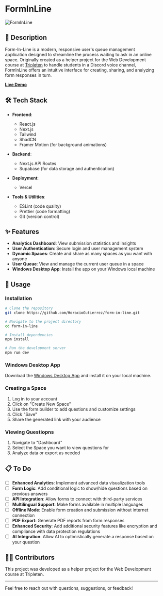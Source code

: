 # FormInLine

![FormInLine](https://img.shields.io/badge/FormInLine-Online-success)

## 📝 Description

Form-In-Line is a modern, responsive user's queue management application designed to streamline the process waiting to ask in an online space. Originally created as a helper project for the Web Development course at [Tripleten](https://tripleten.com/) to handle students in a Discord voice channel, FormInLine offers an intuitive interface for creating, sharing, and analyzing form responses in turn.

**[Live Demo](https://forminline.vercel.app/)**

## 🛠️ Tech Stack

- **Frontend**:
  - React.js
  - Next.js
  - Tailwind
  - ShadCN
  - Framer Motion (for background animations)
  
- **Backend**:
  - Next.js API Routes
  - Supabase (for data storage and authentication)
  
- **Deployment**:
  - Vercel

- **Tools & Utilities**:
  - ESLint (code quality)
  - Prettier (code formatting)
  - Git (version control)

## ✨ Features


- **Analytics Dashboard**: View submission statistics and insights
- **User Authentication**: Secure login and user management system
- **Dynamic Spaces**: Create and share as many spaces as you want with anyone
- **User Queue**: View and manage the current user queue in a space
- **Windows Desktop App**: Install the app on your Windows local machine 
## 🚀 Usage

### Installation

```bash
# Clone the repository
git clone https://github.com/HoracioGutierrez/form-in-line.git

# Navigate to the project directory
cd form-in-line

# Install dependencies
npm install

# Run the development server
npm run dev
```

### Windows Desktop App

Download the [Windows Desktop App](https://github.com/HoracioGutierrez/form-in-line/Forminline.msi) and install it on your local machine.

### Creating a Space

1. Log in to your account
2. Click on "Create New Space"
3. Use the form builder to add questions and customize settings
4. Click "Save"
5. Share the generated link with your audience

### Viewing Questiopns

1. Navigate to "Dashboard"
2. Select the Space you want to view questions for
3. Analyze data or export as needed

## 📋 To Do

- [ ] **Enhanced Analytics**: Implement advanced data visualization tools
- [ ] **Form Logic**: Add conditional logic to show/hide questions based on previous answers
- [ ] **API Integration**: Allow forms to connect with third-party services
- [ ] **Multilingual Support**: Make forms available in multiple languages
- [ ] **Offline Mode**: Enable form creation and submission without internet connection
- [ ] **PDF Export**: Generate PDF reports from form responses
- [ ] **Enhanced Security**: Add additional security features like encryption and compliance with data protection regulations
- [ ] **AI Integration**: Allow AI to optimistically generate a response based on your question

## 👨‍💻 Contributors

This project was developed as a helper project for the Web Development course at Tripleten.

---

Feel free to reach out with questions, suggestions, or feedback!
